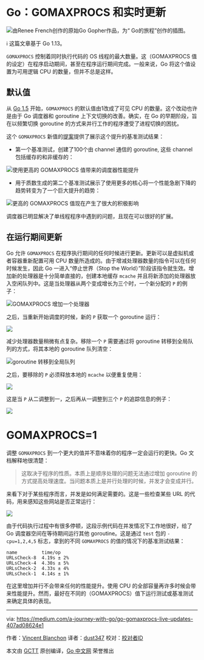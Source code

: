 # Go：GOMAXPROCS 和实时更新

![由Renee French创作的原始Go Gopher作品，为“ Go的旅程”创作的插图。](https://github.com/studygolang/gctt-images2/blob/master/20191210-Go-GOMAXPROCS-And-Live-Updates/1_Ct_BMGzFD4eKn6ztnR1iYA.png?raw=true)

ℹ️ 这篇文章基于 Go 1.13。

`GOMAXPROCS` 控制着同时执行代码的 OS 线程的最大数量。这（GOMAXPROCS 值的设定）在程序启动期间，甚至在程序运行期间完成。一般来说，Go 将这个值设置为可用逻辑 CPU 的数量，但并不总是这样。

## 默认值
从 [Go 1.5](https://golang.org/doc/go1.5) 开始，`GOMAXPROCS` 的默认值由1改成了可见 CPU 的数量。这个改动也许是由于 Go 调度器和 goroutine 上下文切换的改善。确实，在 Go 的早期阶段，旨在以频繁切换 goroutine 的方式来并行工作的程序遭受了进程切换的困扰。

这个 `GOMAXPROCS` 新值的[提案](https://docs.google.com/document/d/1At2Ls5_fhJQ59kDK2DFVhFu3g5mATSXqqV5QrxinasI/edit)提供了展示这个提升的基准测试结果：

- 第一个基准测试，创建了100个由 channel 通信的 goroutine, 这些 channel 包括缓存的和非缓存的：

![使用更高的 `GOMAXPROCS` 值带来的调度器性能提升](https://github.com/studygolang/gctt-images2/blob/master/20191210-Go-GOMAXPROCS-And-Live-Updates/Scheduler-improvement-with-higher-value-of-GOMAXPROCS.png?raw=true)

- 用于质数生成的第二个基准测试展示了使用更多的核心将一个性能急剧下降的趋势转变为了一个巨大提升的趋势：

![更高的 `GOMAXPROCS` 值现在产生了很大的积极影响](https://github.com/studygolang/gctt-images2/blob/master/20191210-Go-GOMAXPROCS-And-Live-Updates/Higher-value-for-GOMAXPROCS-has-now-a-great-positive-impact.png?raw=true)

调度器已明显解决了单线程程序中遇到的问题，且现在可以很好的扩展。

## 在运行期间更新
Go 允许 `GOMAXPROCS` 在程序执行期间的任何时候进行更新。更新可以是虚拟机或者容器重新配置可用 CPU 数量所造成的。由于增减处理器数量的指令可以在任何时候发生，因此 Go 一进入“停止世界（Stop the World）”阶段该指令就生效。增加新的处理器是十分简单直接的，创建本地缓存 `mcache` 并且将新添加的处理器放入空闲队列中。这是当处理器从两个变成增长为三个时，一个新分配的 `P` 的例子：

![`GOMAXPROCS` 增加一个处理器](https://github.com/studygolang/gctt-images2/blob/master/20191210-Go-GOMAXPROCS-And-Live-Updates/GOMAXPROCS-is-growing-by-one-processor.png?raw=true)

之后，当重新开始调度的时候，新的 `P` 获取一个 goroutine 运行：

![](https://github.com/studygolang/gctt-images2/blob/master/20191210-Go-GOMAXPROCS-And-Live-Updates/the-new-P-gets-a-goroutine-to-run.png?raw=true)

减少处理器数量稍微有点复杂。移除一个 `P` 需要通过将 goroutine 转移到全局队列的方式，将其本地的 goroutine 队列清空：

![goroutine 转移到全局队列](https://github.com/studygolang/gctt-images2/blob/master/20191210-Go-GOMAXPROCS-And-Live-Updates/Goroutines-moves-to-the-global-queue.png?raw=true)

之后，要移除的 `P` 必须释放本地的 `mcache` 以便重复使用：

![](https://github.com/studygolang/gctt-images2/blob/master/20191210-Go-GOMAXPROCS-And-Live-Updates/free-the-local-mcache.png?raw=true)

这是当 `P` 从二调整到一，之后再从一调整到三个 `P` 的追踪信息的例子：

![](https://github.com/studygolang/gctt-images2/blob/master/20191210-Go-GOMAXPROCS-And-Live-Updates/example-of-the-tracing.png?raw=true)

# GOMAXPROCS=1
调整 `GOMAXPROCS` 到一个更大的值并不意味着你的程序一定会运行的更快。Go 文档解释地很清楚：

> 这取决于程序的性质。本质上是顺序处理的问题无法通过增加 goroutine 的方式提高处理速度。当问题本质上是并行处理的时候，并发才会变成并行。

来看下对于某些程序而言，并发是如何满足需要的。这是一些检查某些 URL 的代码，用来感知这些网站是否正常运行：

![](https://github.com/studygolang/gctt-images2/blob/master/20191210-Go-GOMAXPROCS-And-Live-Updates/code-that-checks-some-URLs%20.png?raw=true)

由于代码执行过程中有很多停顿，这段示例代码在并发情况下工作地很好，给了 Go 调度器空间在等待期间运行其他 goroutine。这是通过 `test` 包的 `-cpu=1,2,4,5` 标志，拿到的不同 `GOMAXPROCS` 的值的情况下的基准测试结果：

```
name         time/op
URLsCheck-8  4.19s ± 2%
URLsCheck-4  4.30s ± 5%
URLsCheck-2  4.33s ± 4%
URLsCheck-1  4.14s ± 1%
```

在这里增加并行不会带来任何的性能提升。使用 CPU 的全部容量再许多时候会带来性能提升。然而，最好在不同的（GOMAXPROCS）值下运行测试或基准测试来确定具体的表现。

---
via: https://medium.com/a-journey-with-go/go-gomaxprocs-live-updates-407ad08624e1

作者：[Vincent Blanchon](https://medium.com/@blanchon.vincent)
译者：[dust347](https://github.com/dust347)
校对：[校对者ID](https://github.com/校对者ID)

本文由 [GCTT](https://github.com/studygolang/GCTT) 原创编译，[Go 中文网](https://studygolang.com/) 荣誉推出
